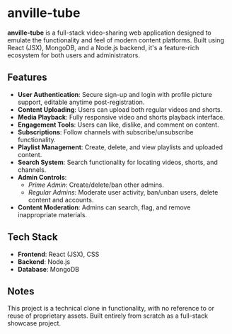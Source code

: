 # anville-tube

**anville-tube** is a full-stack video-sharing web application designed to emulate the functionality and feel of modern content platforms. Built using React (JSX), MongoDB, and a Node.js backend, it's a feature-rich ecosystem for both users and administrators.

## Features

- **User Authentication**: Secure sign-up and login with profile picture support, editable anytime post-registration.
- **Content Uploading**: Users can upload both regular videos and shorts.
- **Media Playback**: Fully responsive video and shorts playback interface.
- **Engagement Tools**: Users can like, dislike, and comment on content.
- **Subscriptions**: Follow channels with subscribe/unsubscribe functionality.
- **Playlist Management**: Create, delete, and view playlists and uploaded content.
- **Search System**: Search functionality for locating videos, shorts, and channels.
- **Admin Controls**:
  - *Prime Admin*: Create/delete/ban other admins.
  - *Regular Admins*: Moderate user activity, ban/unban users, delete content and accounts.
- **Content Moderation**: Admins can search, flag, and remove inappropriate materials.

## Tech Stack

- **Frontend**: React (JSX), CSS
- **Backend**: Node.js
- **Database**: MongoDB

## Notes

This project is a technical clone in functionality, with no reference to or reuse of proprietary assets. Built entirely from scratch as a full-stack showcase project.
